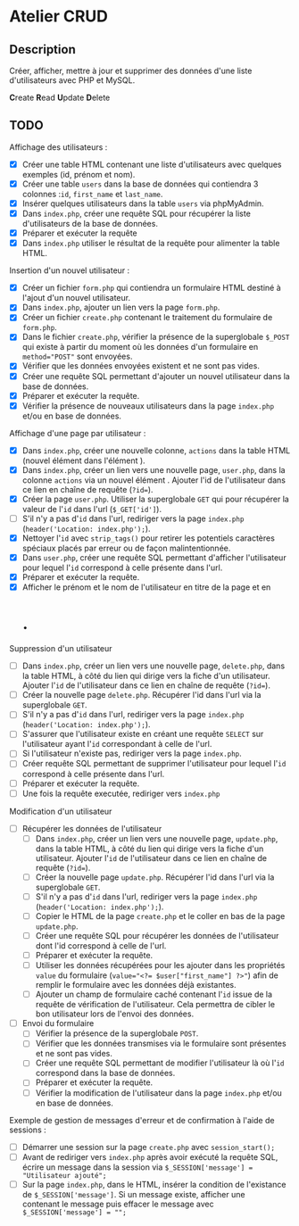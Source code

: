 # Atelier CRUD

## Description

Créer, afficher, mettre à jour et supprimer des données d'une liste d'utilisateurs avec PHP et MySQL.

**C**reate
**R**ead
**U**pdate
**D**elete

## TODO

Affichage des utilisateurs :

- [x] Créer une table HTML contenant une liste d'utilisateurs avec quelques exemples (id, prénom et nom).
- [x] Créer une table `users` dans la base de données qui contiendra 3 colonnes :`id`, `first_name` et `last_name`.
- [x] Insérer quelques utilisateurs dans la table `users` via phpMyAdmin.
- [x] Dans `index.php`, créer une requête SQL pour récupérer la liste d'utilisateurs de la base de données.
- [x] Préparer et exécuter la requête
- [x] Dans `index.php` utiliser le résultat de la requête pour alimenter la table HTML.

Insertion d'un nouvel utilisateur :

- [x] Créer un fichier `form.php` qui contiendra un formulaire HTML destiné à l'ajout d'un nouvel utilisateur.
- [x] Dans `index.php`, ajouter un lien vers la page `form.php`.
- [x] Créer un fichier `create.php` contenant le traitement du formulaire de `form.php`.
- [x] Dans le fichier `create.php`, vérifier la présence de la superglobale `$_POST` qui existe à partir du moment où les données d'un formulaire en `method="POST"` sont envoyées.
- [x] Vérifier que les données envoyées existent et ne sont pas vides.
- [x] Créer une requête SQL permettant d'ajouter un nouvel utilisateur dans la base de données.
- [x] Préparer et exécuter la requête.
- [x] Vérifier la présence de nouveaux utilisateurs dans la page `index.php` et/ou en base de données.

Affichage d'une page par utilisateur :

- [x] Dans `index.php`, créer une nouvelle colonne, `actions` dans la table HTML (nouvel élément <th> dans l'élément <thead>).
- [x] Dans `index.php`, créer un lien vers une nouvelle page, `user.php`, dans la colonne `actions` via un nouvel élément <td>. Ajouter l'id de l'utilisateur dans ce lien en chaîne de requête (`?id=`).
- [x] Créer la page `user.php`. Utiliser la superglobale `GET` qui pour récupérer la valeur de l'`id` dans l'url (`$_GET['id']`).
- [ ] S'il n'y a pas d'`id` dans l'url, rediriger vers la page `index.php` (`header('Location: index.php');`).
- [x] Nettoyer l'`id` avec `strip_tags()` pour retirer les potentiels caractères spéciaux placés par erreur ou de façon malintentionnée.
- [x] Dans `user.php`, créer une requête SQL permettant d'afficher l'utilisateur pour lequel l'`id` correspond à celle présente dans l'url.
- [x] Préparer et exécuter la requête.
- [x] Afficher le prénom et le nom de l'utilisateur en titre de la page et en <h1>.

Suppression d'un utilisateur

- [ ] Dans `index.php`, créer un lien vers une nouvelle page, `delete.php`, dans la table HTML, à côté du lien qui dirige vers la fiche d'un utilisateur. Ajouter l'`id` de l'utilisateur dans ce lien en chaîne de requête (`?id=`).
- [ ] Créer la nouvelle page `delete.php`. Récupérer l'id dans l'url via la superglobale `GET`.
- [ ] S'il n'y a pas d'`id` dans l'url, rediriger vers la page `index.php` (`header('Location: index.php');`).
- [ ] S'assurer que l'utilisateur existe en créant une requête `SELECT` sur l'utilisateur ayant l'`id` correspondant à celle de l'url.
- [ ] Si l'utilisateur n'existe pas, rediriger vers la page `index.php`.
- [ ] Créer requête SQL permettant de supprimer l'utilisateur pour lequel l'`id` correspond à celle présente dans l'url.
- [ ] Préparer et exécuter la requête.
- [ ] Une fois la requête executée, rediriger vers `index.php`

Modification d'un utilisateur

- [ ] Récupérer les données de l'utilisateur
  - [ ] Dans `index.php`, créer un lien vers une nouvelle page, `update.php`, dans la table HTML, à côté du lien qui dirige vers la fiche d'un utilisateur. Ajouter l'`id` de l'utilisateur dans ce lien en chaîne de requête (`?id=`).
  - [ ] Créer la nouvelle page `update.php`. Récupérer l'id dans l'url via la superglobale `GET`.
  - [ ] S'il n'y a pas d'`id` dans l'url, rediriger vers la page `index.php` (`header('Location: index.php');`).
  - [ ] Copier le HTML de la page `create.php` et le coller en bas de la page `update.php`.
  - [ ] Créer une requête SQL pour récupérer les données de l'utilisateur dont l'id correspond à celle de l'url.
  - [ ] Préparer et exécuter la requête.
  - [ ] Utiliser les données récupérées pour les ajouter dans les propriétés `value` du formulaire (`value="<?= $user["first_name"] ?>"`) afin de remplir le formulaire avec les données déjà existantes.
  - [ ] Ajouter un champ de formulaire caché contenant l'`id` issue de la requête de vérification de l'utilisateur. Cela permettra de cibler le bon utilisateur lors de l'envoi des données.
- [ ] Envoi du formulaire
  - [ ] Vérifier la présence de la superglobale `POST`.
  - [ ] Vérifier que les données transmises via le formulaire sont présentes et ne sont pas vides.
  - [ ] Créer une requête SQL permettant de modifier l'utilisateur là où l'`id` correspond dans la base de données.
  - [ ] Préparer et exécuter la requête.
  - [ ] Vérifier la modification de l'utilisateur dans la page `index.php` et/ou en base de données.

Exemple de gestion de messages d'erreur et de confirmation à l'aide de sessions :

- [ ] Démarrer une session sur la page `create.php` avec `session_start();`
- [ ] Avant de rediriger vers `index.php` après avoir exécuté la requête SQL, écrire un message dans la session via `$_SESSION['message'] = "Utilisateur ajouté";`
- [ ] Sur la page `index.php`, dans le HTML, insérer la condition de l'existance de `$_SESSION['message']`. Si un message existe, afficher une <div> contenant le message puis effacer le message avec `$_SESSION['message'] = "";`
